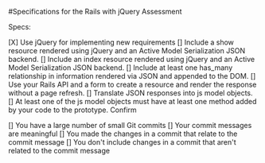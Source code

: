 #Specifications for the Rails with jQuery Assessment

Specs:

[X]  Use jQuery for implementing new requirements
[]  Include a show resource rendered using jQuery and an Active Model Serialization JSON backend.
[]  Include an index resource rendered using jQuery and an Active Model Serialization JSON backend.
[]  Include at least one has_many relationship in information rendered via JSON and appended to the DOM.
[]  Use your Rails API and a form to create a resource and render the response without a page refresh.
[]  Translate JSON responses into js model objects.
[]  At least one of the js model objects must have at least one method added by your code to the prototype.
Confirm

[]  You have a large number of small Git commits
[]  Your commit messages are meaningful
[]  You made the changes in a commit that relate to the commit message
[]  You don't include changes in a commit that aren't related to the commit message
